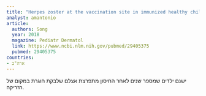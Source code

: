 ```yaml
---
title: "Herpes zoster at the vaccination site in immunized healthy children"
analyst: amantonio
article:
  authors: Song
  year: 2018
  magazine: Pediatr Dermatol
  link: https://www.ncbi.nlm.nih.gov/pubmed/29405375
  pubmed: 29405375
countries:
- ארה"ב
---
```


ישנם ילדים שמספר שנים לאחר החיסון מתפרצת אצלם שלבקת חוגרת במקום של הזריקה.
